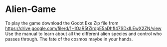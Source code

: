 # Alien-Game

To play the game download the Godot Exe Zip file from https://drive.google.com/file/d/1HIOaR5tZirdpE5aDhfl47SDxILEwX2ZN/view
Use the manual to learn about all the different alien species and control who passes through.
The fate of the cosmos maybe in your hands.
